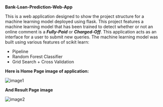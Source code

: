 **Bank-Loan-Prediction-Web-App**

This is a web application designed to show the project structure for a machine learning model deployed using flask. This project features a machine learning model that has been trained to detect whether or not an online comment is a _**Fully-Paid**_ or _**Charged-Off**_. This application acts as an interface for a user to submit new queries. The machine learning model was built using various features of scikit learn:

- Pipeline
- Random Forest Classifier
- Grid Search + Cross Validation

**Here is Home Page image of application:**

![image1](https://github.com/fedakhalil/Bank-Loan-Prediction-Web-App/blob/main/static/stylesheets/homepage_screen.png?raw=true)


**And Result Page image**

![image2](https://github.com/fedakhalil/Bank-Loan-Prediction-Web-App/blob/main/static/stylesheets/result_screen.png?raw=true)
